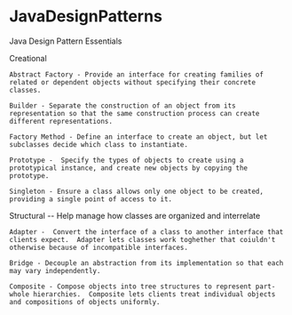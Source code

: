 # JavaDesignPatterns
Java Design Pattern Essentials

Creational 

	Abstract Factory - Provide an interface for creating families of related or dependent objects without specifying their concrete classes.

	Builder - Separate the construction of an object from its representation so that the same construction process can create different representations.

	Factory Method - Define an interface to create an object, but let subclasses decide which class to instantiate.

	Prototype -  Specify the types of objects to create using a prototypical instance, and create new objects by copying the prototype.

	Singleton - Ensure a class allows only one object to be created, providing a single point of access to it.

Structural -- Help manage how classes are organized and interrelate

	Adapter -  Convert the interface of a class to another interface that clients expect.  Adapter lets classes work toghether that coiuldn't otherwise because of incompatible interfaces.
	
	Bridge - Decouple an abstraction from its implementation so that each may vary independently.
	
	Composite - Compose objects into tree structures to represent part-whole hierarchies.  Composite lets clients treat individual objects and compositions of objects uniformly. 